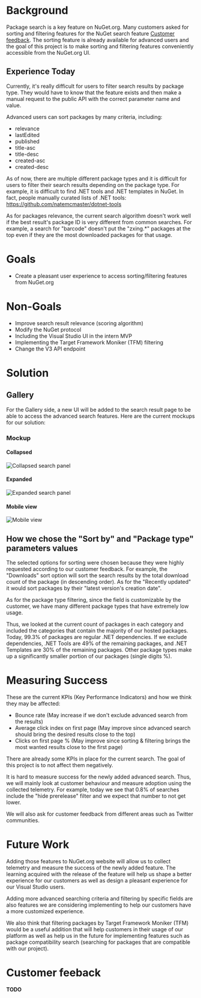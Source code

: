 # Background
Package search is a key feature on NuGet.org. Many customers asked for sorting and filtering features for the NuGet search feature [Customer feedback](#Customer-feedback). The sorting feature is already available for advanced users and the goal of this project is to make sorting and filtering features conveniently accessible from the NuGet.org UI.

## Experience Today
Currently, it's really difficult for users to  filter search results by package type. They would have to know that the feature exists and then make a manual request to the public API with the correct parameter name and value. 

Advanced users can sort packages by many criteria, including:
* relevance
* lastEdited
* published
* title-asc
* title-desc
* created-asc
* created-desc

As of now, there are multiple different package types and it is difficult for users to filter their search results depending on the package type. For example, it is difficult to find .NET tools and .NET templates in NuGet. In fact, people manually curated lists of .NET tools: https://github.com/natemcmaster/dotnet-tools


As for packages relevance, the current search algorithm doesn't work well if the best result's package ID is very different from common searches. For example, a search for "barcode" doesn't put the "zxing.*" packages at the top even if they are the most downloaded packages for that usage.

# Goals
* Create a pleasant user experience to access sorting/filtering features from NuGet.org 
	
# Non-Goals
* Improve search result relevance (scoring algorithm)
* Modify the NuGet protocol
* Including the Visual Studio UI in the intern MVP
* Implementing the Target Framework Moniker (TFM) filtering
* Change the V3 API endpoint

# Solution

## Gallery
For the Gallery side, a new UI will be added to the search result page to be able to access the advanced search features. Here are the current mockups for our solution:

### Mockup
#### Collapsed
![Collapsed search panel](https://user-images.githubusercontent.com/65630625/85337567-bc9df880-b4ae-11ea-8a0d-f3fc66244b7b.png)

#### Expanded
![Expanded search panel](https://user-images.githubusercontent.com/65630625/85337622-d3dce600-b4ae-11ea-8065-5da4a5a828ec.png)

#### Mobile view
![Mobile view](https://user-images.githubusercontent.com/65630625/85337737-fff86700-b4ae-11ea-8282-60f39a661ec6.png)


## How we chose the "Sort by" and "Package type" parameters values
The selected options for sorting were chosen because they were highly requested according to our customer feedback. For example, the "Downloads" sort option will sort the search results by the total download count of the package (in descending order). As for the "Recently updated" it would sort packages by their "latest version's creation date".

As for the package type filtering, since the field is customizable by the customer, we have many different package types that have extremely low usage.

Thus, we looked at the current count of packages in  each category and included the categories that contain the majority of our hosted packages. Today, 99.3% of packages are regular .NET dependencies. If we exclude dependencies, .NET Tools are 49% of the remaining packages, and .NET Templates are 30% of the remaining packages. Other package types make up a significantly smaller portion of our packages (single digits %).

# Measuring Success

These are the current KPIs (Key Performance Indicators) and how we think they may be affected:
* Bounce rate (May increase if we don't exclude advanced search from the results)
* Average click index on first page (May improve since advanced search should bring the desired results close to the top)
* Clicks on first page % (May improve since sorting & filtering brings the most wanted results close to the first page)

There are already some KPIs in place for the current search. The goal of this project is to not affect them negatively.

It is hard to measure success for the newly added advanced search. Thus, we will mainly look at customer behaviour and measure adoption using the collected telemetry.  For example, today we see that 0.8% of searches include the "hide prerelease" filter and we expect that number to not get lower.

We will also ask for customer feedback from different areas such as Twitter communities.

# Future Work
Adding those features to NuGet.org website will allow us to collect telemetry and measure the success of the newly added feature. The learning acquired with the release of the feature will help us shape a better experience for our customers as well as design a pleasant experience for our Visual Studio users.

Adding more advanced searching criteria and filtering by specific fields are also features we are considering implementing to help our customers have a more customized experience.

We also think that filtering packages by Target Framework Moniker (TFM) would be a useful addition that will help   customers in their usage of our platform as well as help us in the future for implementing features such as package compatibility search (searching for packages that are compatible with our project).

# Customer feeback

**TODO**
